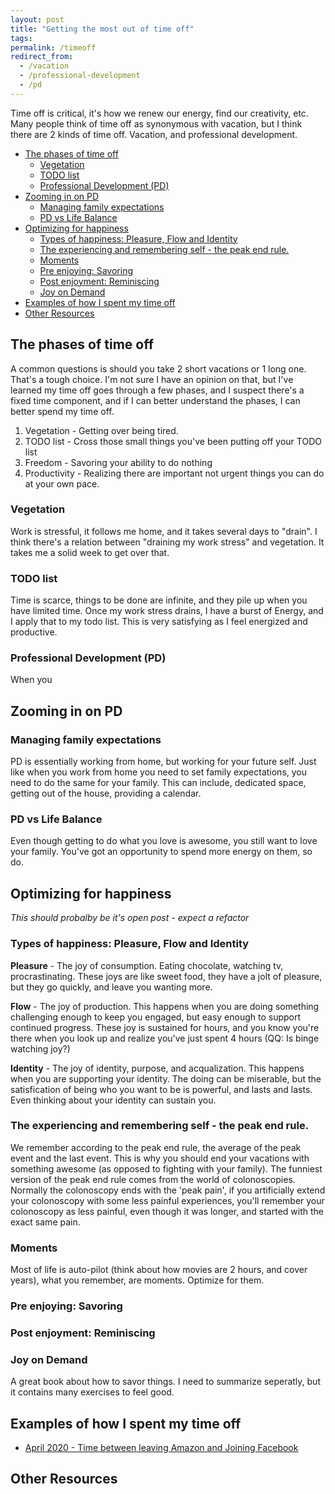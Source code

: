 ```yaml
---
layout: post
title: "Getting the most out of time off"
tags:
permalink: /timeoff
redirect_from:
  - /vacation
  - /professional-development
  - /pd
---
```


Time off is critical, it's how we renew our energy, find our creativity, etc. Many people think of time off as synonymous with vacation, but I think there are 2 kinds of time off. Vacation, and professional development.

<!-- prettier-ignore-start -->
<!-- vim-markdown-toc GFM -->

- [The phases of time off](#the-phases-of-time-off)
    - [Vegetation](#vegetation)
    - [TODO list](#todo-list)
    - [Professional Development (PD)](#professional-development-pd)
- [Zooming in on PD](#zooming-in-on-pd)
    - [Managing family expectations](#managing-family-expectations)
    - [PD vs Life Balance](#pd-vs-life-balance)
- [Optimizing for happiness](#optimizing-for-happiness)
    - [Types of happiness: Pleasure, Flow and Identity](#types-of-happiness-pleasure-flow-and-identity)
    - [The experiencing and remembering self - the peak end rule.](#the-experiencing-and-remembering-self---the-peak-end-rule)
    - [Moments](#moments)
    - [Pre enjoying: Savoring](#pre-enjoying-savoring)
    - [Post enjoyment: Reminiscing](#post-enjoyment-reminiscing)
    - [Joy on Demand](#joy-on-demand)
- [Examples of how I spent my time off](#examples-of-how-i-spent-my-time-off)
- [Other Resources](#other-resources)

<!-- vim-markdown-toc -->
<!-- prettier-ignore-end -->

## The phases of time off

A common questions is should you take 2 short vacations or 1 long one. That's a tough choice. I'm not sure I have an opinion on that, but I've learned my time off goes through a few phases, and I suspect there's a fixed time component, and if I can better understand the phases, I can better spend my time off.

1. Vegetation - Getting over being tired.
1. TODO list - Cross those small things you've been putting off your TODO list
1. Freedom - Savoring your ability to do nothing
1. Productivity - Realizing there are important not urgent things you can do at your own pace.

### Vegetation

Work is stressful, it follows me home, and it takes several days to "drain". I think there's a relation between "draining my work stress" and vegetation. It takes me a solid week to get over that.

### TODO list

Time is scarce, things to be done are infinite, and they pile up when you have limited time. Once my work stress drains, I have a burst of Energy, and I apply that to my todo list. This is very satisfying as I feel energized and productive.

### Professional Development (PD)

When you

## Zooming in on PD

### Managing family expectations

PD is essentially working from home, but working for your future self. Just like when you work from home you need to set family expectations, you need to do the same for your family. This can include, dedicated space, getting out of the house, providing a calendar.

### PD vs Life Balance

Even though getting to do what you love is awesome, you still want to love your family. You've got an opportunity to spend more energy on them, so do.

## Optimizing for happiness

_This should probalby be it's open post - expect a refactor_

### Types of happiness: Pleasure, Flow and Identity

**Pleasure** - The joy of consumption. Eating chocolate, watching tv, procrastinating. These joys are like sweet food, they have a jolt of pleasure, but they go quickly, and leave you wanting more.

**Flow** - The joy of production. This happens when you are doing something challenging enough to keep you engaged, but easy enough to support continued progress. These joy is sustained for hours, and you know you're there when you look up and realize you've just spent 4 hours (QQ: Is binge watching joy?)

**Identity** - The joy of identity, purpose, and acqualization. This happens when you are supporting your identity. The doing can be miserable, but the satisfication of being who you want to be is powerful, and lasts and lasts. Even thinking about your identity can sustain you.

### The experiencing and remembering self - the peak end rule.

We remember according to the peak end rule, the average of the peak event and the last event. This is why you should end your vacations with something awesome (as opposed to fighting with your family). The funniest version of the peak end rule comes from the world of colonoscopies. Normally the colonoscopy ends with the 'peak pain', if you artificially extend your colonoscopy with some less painful experiences, you'll remember your colonoscopy as less painful, even though it was longer, and started with the exact same pain.

### Moments

Most of life is auto-pilot (think about how movies are 2 hours, and cover years), what you remember, are moments. Optimize for them.

### Pre enjoying: Savoring

### Post enjoyment: Reminiscing

### Joy on Demand

A great book about how to savor things. I need to summarize seperatly, but it contains many exercises to feel good.

## Examples of how I spent my time off

- [April 2020 - Time between leaving Amazon and Joining Facebook](td/notes/time-off-3-2020)

## Other Resources
